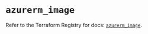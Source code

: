# `azurerm_image`

Refer to the Terraform Registry for docs: [`azurerm_image`](https://registry.terraform.io/providers/hashicorp/azurerm/3.109.0/docs/resources/image).

